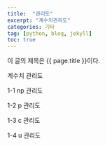 ```yaml
---
title:  "관리도"
excerpt: "계수치관리도"
categories: 기타
tag: [python, blog, jekyll]
toc: true
---
```


이 글의 제목은 {{ page.title }}이다.

계수치 관리도

1-1 np 관리도

1-2 p 관리도

1-3 c 관리도

1-4 u 관리도
